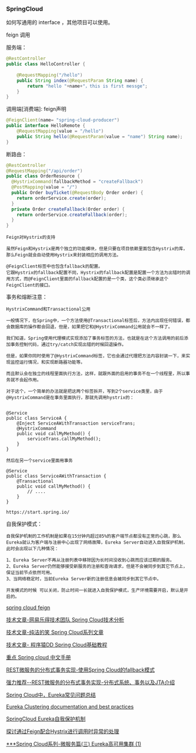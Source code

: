 ### SpringCloud
如何写通用的 interface ，其他项目可以使用。

feign 调用

服务端：
```java
@RestController
public class HelloController {
	
    @RequestMapping("/hello")
    public String index(@RequestParam String name) {
        return "hello "+name+"，this is first messge";
    }
}
```

调用端[消费端]: feign声明
```java
@FeignClient(name= "spring-cloud-producer")
public interface HelloRemote {
    @RequestMapping(value = "/hello")
    public String hello(@RequestParam(value = "name") String name);
}
```

断路由：
```java
@RestController
@RequestMapping("/api/order")
public class OrderResource {
  @HystrixCommand(fallbackMethod = "createFallback")
  @PostMapping(value = "/")
  public Order buyTicket(@RequestBody Order order) {
    return orderService.create(order);
  }
  private Order createFallback(Order order) {
    return orderService.createFallback(order);
  }
}
```

~~~
Feign对Hystrix的支持

虽然Feign和Hystrix是两个独立的功能模块，但是只要在项目依赖里面包含Hystrix的库，那么Feign就会自动使用Hystrix来封装相应的调用方法。

@FeignClient标签中也包含fallback的配置。
它跟Hystrix的fallback配置不同，Hystrix的fallback配置是配置一个方法为出错时的调用方式，而@FeignClient里面的fallback配置的是一个类，这个类必须继承这个FeignClient的接口。

~~~


事务和熔断注意：
~~~
HystrixCommand和Transactional公用

一般情况下，在Spring中，一个方法使用@Transactional标签后，方法内出现任何错误，都会数据库的操作都会回退，但是，如果把它和@HystrixCommand公用就会不一样了。

我们知道，Spring使用代理模式实现添加了事务标签的方法，也就是在这个方法调用的前后添加事务控制代码，通过try/catch实现出错的时候回退操作。

但是，如果你同时使用了@HystrixCommand标签，它也会通过代理把方法内容封装一下，来实现监控运行情况，和实现断路器功能等。

而且默认会在独立的线程里面执行方法，这样，就跟外面的启用的事务不在一个线程里，所以事务就不会起作用。

对于这个，一个简单的办法就是把这两个标签拆开，写到2个service类里，由于@HystrixCommand是在事务里面执行，那就先调用hystrix的：
~~~
```

@Service
public class ServiceA {
    @Inject ServiceAWithTransaction serviceTrans;
    @HystrixCommand
    public void callMyMethod() {
        serviceTrans.callMyMethod();
    }
}
```
~~~
然后在另一个service里面用事务
~~~
```
@Service
public class ServiceAWithTransaction {
    @Transactional
    public void callMyMethod() {
        // ....
    }
}
```

```
https://start.spring.io/
```

自我保护模式：
```
自我保护机制的工作机制是如果在15分钟内超过85%的客户端节点都没有正常的心跳，那么Eureka就认为客户端与注册中心出现了网络故障，Eureka Server自动进入自我保护机制，此时会出现以下几种情况：

1、Eureka Server不再从注册列表中移除因为长时间没收到心跳而应该过期的服务。
2、Eureka Server仍然能够接受新服务的注册和查询请求，但是不会被同步到其它节点上，保证当前节点依然可用。
3、当网络稳定时，当前Eureka Server新的注册信息会被同步到其它节点中。

开发模式的时候 可以关闭，防止时间一长就进入自我保护模式，生产环境需要开启，默认是开启的。
```

[spring cloud feign](http://projects.spring.io/spring-cloud/spring-cloud.html#spring-cloud-feign-inheritance)



[技术文章-网易乐得技术团队 Spring Cloud技术分析](http://tech.lede.com/2017/03/15/rd/server/SpringCloud1/)

[技术文章-纯洁的笑 Spring Cloud系列文章](http://www.ityouknow.com/spring-cloud)

[技术文章- 程序猿DD Spring Cloud基础教程](http://blog.didispace.com/Spring-Cloud%E5%9F%BA%E7%A1%80%E6%95%99%E7%A8%8B/)

[重点 Spring cloud 中文手册](https://springcloud.cc/spring-cloud-dalston.html)

[REST微服务的分布式事务实现-使用Spring Cloud的fallback模式](http://codin.im/2017/06/02/rest-micro-services-distributed-trasaction-3-fallback/)

[强力推荐--REST微服务的分布式事务实现-分布式系统、事务以及JTA介绍
](http://codin.im/2017/05/14/rest-micro-services-distributed-trasaction-1-jta/)

[Spring Cloud中，Eureka常见问题总结](http://www.itmuch.com/spring-cloud-sum-eureka/)

[Eureka Clustering documentation and best practices](https://github.com/spring-cloud/spring-cloud-netflix/issues/203)

[SpringCloud Eureka自我保护机制](http://cdn2.jianshu.io/p/ee4785a212f6)

[探讨通过Feign配合Hystrix进行调用时异常的处理](http://blog.didispace.com/rencong-1/)     


[***Spring Cloud系列-微服务篇(三) Eureka高可用集群 (1)](http://alanzh.com/archives/52/)  